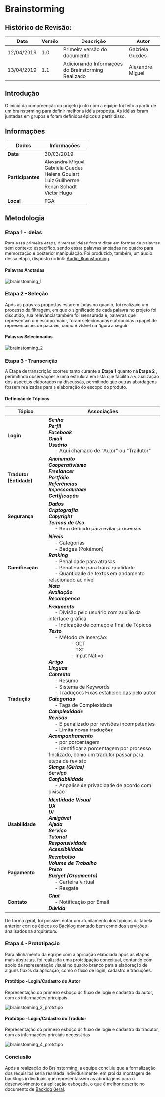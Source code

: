 # Brainstorming

## Histórico de Revisão:

| Data | Versão | Descrição | Autor |
|---|---|---|---|
| 12/04/2019 | 1.0 | Primeira versão do documento| Gabriela Guedes|
| 13/04/2019 | 1.1 | Adicionando Informações do Brainstorming Realizado | Alexandre Miguel |

## Introdução

O inicio da compreenção do projeto junto com a equipe foi feito a partir de um brainstorming para definir melhor a idéia proposta. As idéias foram juntadas em grupos e foram definidos épicos a partir disso.

## Informações

| Dados | Informações|
| --- | --- |
| **Data** | 30/03/2019 |
| **Participantes** | Alexandre Miguel <br> Gabriela Guedes <br> Helena Goulart <br> Luiz Guilherme <br> Renan Schadt <br> Victor Hugo |
| **Local** | FGA |

## Metodologia

### Etapa 1 - Ideias

Para essa primeira etapa, diversas ideias foram ditas em formas de palavras sem contexto específico, sendo essas palavras anotadas no quadro para memorzação e posterior manipulação. Foi produzido, também, um áudio dessa etapa, disposto no link: [Áudio_Brainstorming](https://drive.google.com/file/d/1eQUj43HaWzndOX-65U22wZPKXpsnREv8/view?usp=sharing).

#### Palavras Anotadas

![brainstorming_1](../../assets/requisitos/elicitacao/brainstorming_1.jpg)

### Etapa 2 - Seleção

Após as palavras propostas estarem todas no quadro, foi realizado um processo de filtragem, em que o significado de cada palavra no projeto foi discutido, sua relevância também foi mensurada e, palavras que representam um escopo maior, foram selecionadas e atribuídas o papel de representantes de pacotes, como é visível na figura a seguir.

#### Palavras Selecionadas

![brainstorming_2](../../assets/requisitos/elicitacao/brainstorming_2.jpg)

### Etapa 3 - Transcrição

A Etapa de transcrição ocorreu tanto durante a **Etapa 1** quanto na **Etapa 2** , perimitindo observações e uma estrutura em lista que facilita a visualização dos aspectos elaborados na discussão, permitindo que outras abordagens fossem realizadas para a elaboração do escopo do produto.


#### Definição de Tópicos

|  Tópico | Associações |
| --- | --- |
| **Login** | ***Senha*** <br> ***Perfil*** <br> ***Facebook*** <br> ***Gmail*** <br> ***Usuário*** <br>  &nbsp;&nbsp;&nbsp;&nbsp; - Aqui chamado de "Autor" ou "Tradutor"  |
| **Tradutor (Entidade)** | ***Anonimato*** <br> ***Cooperativismo*** <br> ***Freelancer*** <br> ***Portfólio*** <br> ***Referências*** <br> ***Impessoalidade*** <br> ***Certificação*** |
| **Segurança** | ***Dados*** <br> ***Criptografia*** <br> ***Copyright*** <br> ***Termos de Uso*** <br>  &nbsp;&nbsp;&nbsp;&nbsp; - Bem definido para evitar processos |
| **Gamificação** | ***Níveis*** <br> &nbsp;&nbsp;&nbsp;&nbsp; - Categorias <br> &nbsp;&nbsp;&nbsp;&nbsp; - Badges (Pokémon) <br> ***Ranking*** <br> &nbsp;&nbsp;&nbsp;&nbsp;  - Penalidade para atrasos <br> &nbsp;&nbsp;&nbsp;&nbsp; - Penalidade para baixa qualidade <br> &nbsp;&nbsp;&nbsp;&nbsp; - Quantidade de textos em andamento relacionado ao nível <br> ***Nota*** <br> ***Avaliação*** <br> ***Recompensa*** |
| **Tradução** | ***Fragmento*** <br> &nbsp;&nbsp;&nbsp;&nbsp; - Divisão pelo usuário com auxílio da interface gráfica <br> &nbsp;&nbsp;&nbsp;&nbsp; - Indicação de começo e final de Tópicos <br> ***Texto*** <br> &nbsp;&nbsp;&nbsp;&nbsp; - Método de Inserção: <br> &nbsp;&nbsp;&nbsp;&nbsp;&nbsp;&nbsp;&nbsp;&nbsp;&nbsp;&nbsp;&nbsp;&nbsp;&nbsp;&nbsp;&nbsp;&nbsp; - ODT <br> &nbsp;&nbsp;&nbsp;&nbsp;&nbsp;&nbsp;&nbsp;&nbsp;&nbsp;&nbsp;&nbsp;&nbsp;&nbsp;&nbsp;&nbsp;&nbsp; - TXT <br> &nbsp;&nbsp;&nbsp;&nbsp;&nbsp;&nbsp;&nbsp;&nbsp;&nbsp;&nbsp;&nbsp;&nbsp;&nbsp;&nbsp;&nbsp;&nbsp; - Input Nativo <br> ***Artigo*** <br> ***Línguas*** <br> ***Contexto*** <br> &nbsp;&nbsp;&nbsp;&nbsp; -  Resumo <br> &nbsp;&nbsp;&nbsp;&nbsp; - Sistema de Keywords <br> &nbsp;&nbsp;&nbsp;&nbsp; -  Traduções Fixas estabelecidas pelo autor <br> ***Categorias*** <br> &nbsp;&nbsp;&nbsp;&nbsp; - Tags de Complexidade <br> ***Complexidade*** <br> ***Revisão*** <br> &nbsp;&nbsp;&nbsp;&nbsp; - É penalizado por revisões incompetentes <br> &nbsp;&nbsp;&nbsp;&nbsp; - Limita novas traduções <br> ***Acompanhamento*** <br> &nbsp;&nbsp;&nbsp;&nbsp; - por porcentagem <br> &nbsp;&nbsp;&nbsp;&nbsp; - Identificar a porcentagem por processo finalizado, como um tradutor passar para etapa de revisão <br> ***Slangs (Gírias)*** <br> ***Serviço*** <br> ***Confiabilidade*** <br>  &nbsp;&nbsp;&nbsp;&nbsp; - Anpalise de privacidade de acordo com divisão |
| **Usabilidade** | ***Identidade Visual*** <br> ***UX*** <br> ***UI*** <br> ***Amigável*** <br> ***Ajuda*** <br> ***Serviço*** <br> ***Tutorial*** <br> ***Responsividade*** <br> ***Acessibilidade*** <br> |
| **Pagamento** | ***Reembolso*** <br> ***Volume de Trabalho*** <br> ***Prazo*** <br> ***Budget (Orçamento)*** <br> &nbsp;&nbsp;&nbsp;&nbsp; - Carteira Virtual <br>  &nbsp;&nbsp;&nbsp;&nbsp; - Resgate|
| **Contato** | ***Chat*** <br>  &nbsp;&nbsp;&nbsp;&nbsp; - Notificação por Email <br>***Dúvida*** |

De forma geral, foi possível notar um afunilamento dos tópicos da tabela anterior com os épicos do [Backlog](../../modelagem/backlog_geral) montado bem como dos servições analisados na arquitetura.

### Etapa 4 - Prototipação

Para alinhamento da equipe com a aplicação elaborada após as etapas mais abstratas, foi realizada uma prototipação conceitual, contando com apoio da representação visual no quadro branco para a elaboração de alguns fluxos da aplicação, como o fluxo de login, cadastro e traduções.

#### Protótipo - Login/Cadastro do Autor

Representação do primeiro esboço do fluxo de login e cadastro do autor, com as informações principais

![brainstorming_3_prototipo](../../assets/requisitos/elicitacao/brainstorming_3_prototipo.jpg)


#### Protótipo - Login/Cadastro do Tradutor

Representação do primeiro esboço do fluxo de login e cadastro do tradutor, com as informações princiais necessárias

![brainstorming_4_prototipo](../../assets/requisitos/elicitacao/brainstorming_4_prototipo.jpg)


### Conclusão

Após a realização do Brainstorming, a equipe concluiu que a formalização dos requisitos seria realizada individualmente, em prol da montagem de backlogs individuais que representassem as abordagens para o desenvolvimento da aplicação esboçada, o que é melhor descrito no documento de [Backlog Geral](../../modelagem/backlog_geral).
